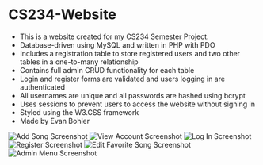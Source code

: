 # CS234-Website

* This is a website created for my CS234 Semester Project.
* Database-driven using MySQL and written in PHP with PDO
* Includes a registration table to store registered users and two other tables in a one-to-many relationship
* Contains full admin CRUD functionality for each table
* Login and register forms are validated and users logging in are authenticated
* All usernames are unique and all passwords are hashed using bcrypt
* Uses sessions to prevent users to access the website without signing in
* Styled using the W3.CSS framework
* Made by Evan Bohler

![Add Song Screenshot](https://github.com/ebohler/CS234-Website/assets/57956682/4c718357-0a0f-46f2-9b6f-cdf31f45d584)
![View Account Screenshot](https://github.com/ebohler/CS234-Website/assets/57956682/efe0db13-e4d6-46e8-922d-70b44c660b02)
![Log In Screenshot](https://github.com/ebohler/CS234-Website/assets/57956682/d1d18df3-9720-46c3-ac48-0d2c15bbe7aa)
![Register Screenshot](https://github.com/ebohler/CS234-Website/assets/57956682/9f28646f-2a1f-4f5d-8872-0519bc878b0d)
![Edit Favorite Song Screenshot](https://github.com/ebohler/CS234-Website/assets/57956682/0b194867-e632-41dc-b9d3-6090b6ece45a)
![Admin Menu Screenshot](https://github.com/ebohler/CS234-Website/assets/57956682/a3785ee4-c451-4994-aeae-d9806d80c544)
